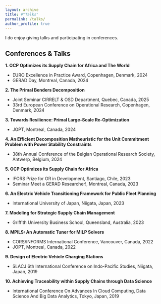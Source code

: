 ```yaml
---
layout: archive
title: #"Talks"
permalink: /talks/
author_profile: true
---
```


I do enjoy giving talks and participating in conferences.

Conferences & Talks
------
**1. OCP Optimizes its Supply Chain for Africa and The World**
- EURO Excellence in Practice Award, Copenhagen, Denmark, 2024
- GERAD Day, Montreal, Canada, 2024

**2.  The Primal Benders Decomposition**
- Joint Seminar CIRRELT & OSD Department, Quebec, Canada, 2025
- 33rd European Conference on Operational Research, Copenhagen, Denmark, 2024

**3. Towards Resilience: Primal Large-Scale Re-Optimization**
- JOPT, Montreal, Canada, 2024

**4. An Efficient Decomposition Matheuristic for the Unit Commitment Problem with Power Stability Constraints**
- 38th Annual Conference of the Belgian Operational Research Society, Antwerp, Belgium, 2024

**5. OCP Optimizes its Supply Chain for Africa**
- IFORS Prize for OR in Development, Santiago, Chile, 2023
- Seminar Meet a GERAD Researcher!, Montreal, Canada, 2023

**6. An Electric Vehicle Transitioning Framework for Public Fleet Planning**
- International University of Japan, Niigata, Japan, 2023

**7. Modeling for Strategic Supply Chain Management**
- Griffith University Business School, Queensland, Australia, 2023

**8. MPILS: An Automatic Tuner for MILP Solvers**
- CORS/INFORMS International Conference, Vancouver, Canada, 2022
- JOPT, Montreal, Canada, 2022

**9. Design of Electric Vehicle Charging Stations**
- SLACJ 6th International Conference on Indo-Pacific Studies, Niigata, Japan, 2019

**10. Achieving Traceability within Supply Chains through Data Science**
- International Conference On Advances In Cloud Computing, Data Science And Big Data Analytics, Tokyo, Japan, 2019